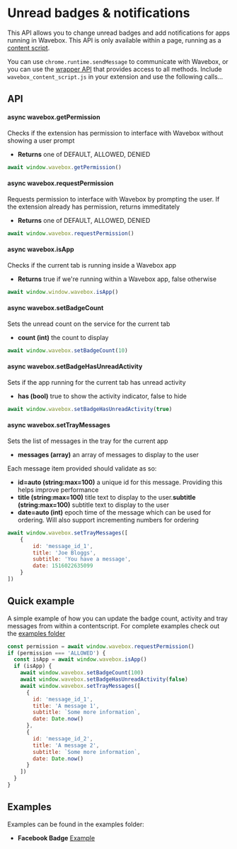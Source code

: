 # Unread badges & notifications

This API allows you to change unread badges and add notifications for apps running in Wavebox. This API is only available within a page, running as a [content script](https://developer.chrome.com/docs/extensions/mv3/content_scripts/).

You can use `chrome.runtime.sendMessage` to communicate with Wavebox, or you can use the [wrapper API](wavebox_content_script.js) that provides access to all methods. Include `wavebox_content_script.js` in your extension and use the following calls...

## API

#### async wavebox.getPermission
Checks if the extension has permission to interface with Wavebox without showing a user prompt

* **Returns**  one of DEFAULT, ALLOWED, DENIED

```js
await window.wavebox.getPermission()
```

#### async wavebox.requestPermission
Requests permission to interface with Wavebox by prompting the user. If the extension already has permission, returns immeditately

* **Returns**  one of DEFAULT, ALLOWED, DENIED

```js
await window.wavebox.requestPermission()
```

#### async wavebox.isApp
Checks if the current tab is running inside a Wavebox app

* **Returns**  true if we're running within a Wavebox app, false otherwise

```js
await window.window.wavebox.isApp()
```


#### async wavebox.setBadgeCount
Sets the unread count on the service for the current tab

* **count (int)** the count to display

```js
await window.wavebox.setBadgeCount(10)
```

#### async wavebox.setBadgeHasUnreadActivity
Sets if the app running for the current tab has unread activity

* **has (bool)** true to show the activity indicator, false to hide

```js
await window.wavebox.setBadgeHasUnreadActivity(true)
```

#### async wavebox.setTrayMessages
Sets the list of messages in the tray for the current app

* **messages (array)** an array of messages to display to the user

Each message item provided should validate as so:

* **id=auto (string:max=100)** a unique id for this message. Providing this helps improve performance
* **title (string:max=100)** title text to display to the user.**subtitle (string:max=100)** subtitle text to display to the user
* **date=auto (int)** epoch time of the message which can be used for ordering. Will also support incrementing numbers for ordering

```js
await window.wavebox.setTrayMessages([
	{
		id: 'message_id_1',
		title: 'Joe Bloggs',
		subtitle: 'You have a message',
		date: 1516022635099
	}
])
```

## Quick example

A simple example of how you can update the badge count, activity and tray messages from within a contentscript. For complete examples check out the [examples folder](/examples)

```js
const permission = await window.wavebox.requestPermission()
if (permission === 'ALLOWED') {
  const isApp = await window.wavebox.isApp()
  if (isApp) {
    await window.wavebox.setBadgeCount(100)
    await window.wavebox.setBadgeHasUnreadActivity(false)
    await window.wavebox.setTrayMessages([
      {
        id: 'message_id_1',
        title: 'A message 1',
        subtitle: `Some more information`,
        date: Date.now()
      },
      {
        id: 'message_id_2',
        title: 'A message 2',
        subtitle: `Some more information`,
        date: Date.now()
      }
    ])
  }
}

```

## Examples

Examples can be found in the examples folder:

* **Facebook Badge** [Example](/examples/facebook_badge_content_script)
